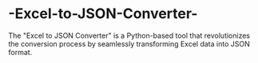 # -Excel-to-JSON-Converter-
The "Excel to JSON Converter" is a Python-based tool that revolutionizes the conversion process by seamlessly transforming Excel data into JSON format.

